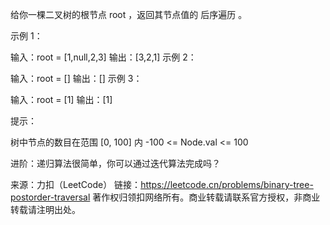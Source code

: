 给你一棵二叉树的根节点 root ，返回其节点值的 后序遍历 。



示例 1：

输入：root = [1,null,2,3]
输出：[3,2,1]
示例 2：

输入：root = []
输出：[]
示例 3：

输入：root = [1]
输出：[1]



提示：

树中节点的数目在范围 [0, 100] 内
-100 <= Node.val <= 100



进阶：递归算法很简单，你可以通过迭代算法完成吗？

来源：力扣（LeetCode）
链接：https://leetcode.cn/problems/binary-tree-postorder-traversal
著作权归领扣网络所有。商业转载请联系官方授权，非商业转载请注明出处。
